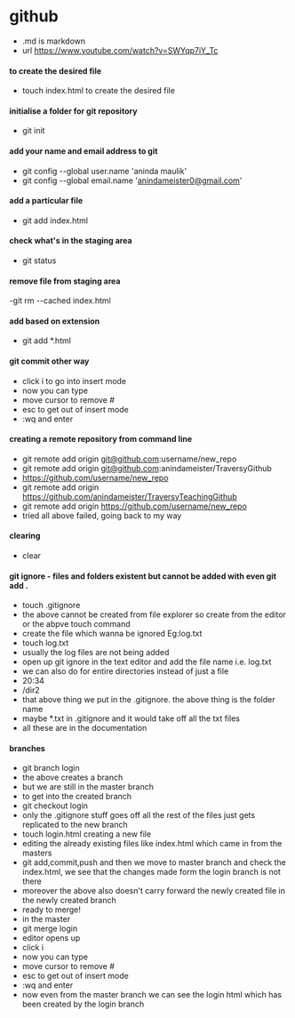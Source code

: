 # github

- .md is markdown
- url https://www.youtube.com/watch?v=SWYqp7iY_Tc

#### to create the desired file
- touch index.html to create the desired file

#### initialise a folder for git repository
- git init

#### add your name and email address to git 
- git config --global user.name 'aninda maulik'
- git config --global email.name 'anindameister0@gmail.com'

#### add a particular file
- git add index.html

#### check what's in the staging area
- git status

#### remove file from staging area
-git rm --cached index.html

#### add based on extension
- git add *.html

#### git commit other way
- click i to go into insert mode
- now you can type
- move cursor to remove #
- esc to get out of insert mode
- :wq and enter

#### creating a remote repository from command line
- git remote add origin git@github.com:username/new_repo
- git remote add origin git@github.com:anindameister/TraversyGithub
- https://github.com/username/new_repo
- git remote add origin https://github.com/anindameister/TraversyTeachingGithub
- git remote add origin https://github.com/username/new_repo
- tried all above failed, going back to my way


#### clearing
- clear

#### git ignore - files and folders existent but cannot be added with even git add .
- touch .gitignore
- the above cannot be created from file explorer so create from the editor or the abpve touch command
- create the file which wanna be ignored Eg:log.txt
- touch log.txt
- usually the log files are not being added
- open up git ignore in the text editor and add the file name i.e. log.txt
- we can also do for entire directories instead of just a file
- 20:34
- /dir2
- that above thing we put in the .gitignore. the above thing is the folder name
- maybe *.txt in .gitignore and it would take off all the txt files
- all these are in the documentation

#### branches
- git branch login 
- the above creates a branch
- but we are still in the master branch
- to get into the created branch
- git checkout login
- only the .gitignore stuff goes off all the rest of the files just gets replicated to the new branch
- touch login.html creating a new file
- editing the already existing files like index.html which came in from the masters
- git add,commit,push and then we move to master branch and check the index.html, we see that the changes made form the login branch is not there
- moreover the above also doesn't carry forward the newly created file in the newly created branch
- ready to merge!
- in the master
- git merge login
- editor opens up
- click i
- now you can type
- move cursor to remove #
- esc to get out of insert mode
- :wq and enter
- now even from the master branch we can see the login html which has been created by the login branch




